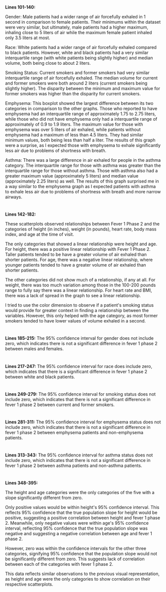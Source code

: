 **Lines 101-140:**

Gender:
Male patients had a wider range of air forcefully exhaled in 1 second in comparison to female patients. Their minimums within the dataset were very similar, but ultimately, male patients had a higher maximum, inhaling close to 5 liters of air while the maximum female patient inhaled only 3.5 liters at most.

Race:
White patients had a wider range of air forcefully exhaled compared to black patients. However, white and black patients had a very similar interquartile range (with white patients being slightly higher) and median volume, both being close to about 2 liters.

Smoking Status:
Current smokers and former smokers had very similar interquartile range of air forcefully exhaled. The median volume for current and former smokers were both around 2 liters (current smokers being slightly higher). The disparity between the minimum and maximum value for former smokers was higher than the disparity for current smokers.

Emphysema:
This boxplot showed the largest difference between its two categories in comparison to the other graphs. Those who reported to have emphysema had an interquartile range of approximately 1.75 to 2.75 liters, while those who did not have emphysema only had a interquartile range of approximately of 0.9 to 1.9 liters. The maximum value for those with emphysema was over 5 liters of air exhaled, while patients without emphysema had a maximum of less than 4.5 liters. They had similar minimum values, both being less than half a liter. The results of this graph were a surprise, as I expected those with emphysema to exhale significantly less air due to problems of shortness with breath.

Asthma:
There was a large difference in air exhaled for people in the asthma category. The interquartile range for those with asthma was greater than the interquartile range for those without asthma. Those with asthma also had a greater maximum value (approximately 5 liters) and median value (approximately 2.25 liters) as well. The results of this graph surprised me in a way similar to the emphysema graph as I expected patients with asthma to exhale less air due to problems of shortness with breath and more narrow airways.

# 

**Lines 142-182:**

These scatterplots observed relationships between Fever 1 Phase 2 and the categories of height (in inches), weight (in pounds), heart rate, body mass index, and age at the time of visit.

The only categories that showed a linear relationship were height and age. For height, there was a positive linear relationship with Fever 1 Phase 2. Taller patients tended to be have a greater volume of air exhaled than shorter patients. For age, there was a negative linear relationship, where younger patients tended to have a greater volume of air exhaled than shorter patients.

The other categories did not show much of a relationship, if any at all. For weight, there was too much variation among those in the 100-200 pounds range to fully say there was a linear relationship. For heart rate and BMI, there was a lack of spread in the graph to see a linear relationship.

I tried to use the color dimension to observe if a patient's smoking status would provide for greater context in finding a relationship between the variables. However, this only helped with the age category, as most former smokers tended to have lower values of volume exhaled in a second.

# 

**Lines 185-215:**
The 95% confidence interval for gender does not include zero, which indicates there is not a significant difference in fever 1 phase 2 between males and females.
# 

**Lines 217-247:**
The 95% confidence interval for race does include zero, which indicates that there is a significant difference in fever 1 phase 2 between white and black patients.
# 

**Lines 249-279:**
The 95% confidence interval for smoking status does not include zero, which indicates that there is not a significant difference in fever 1 phase 2 between current and former smokers.
# 

**Lines 281-311:**
The 95% confidence interval for emphysema status does not include zero, which indicates that there is not a significant difference in fever 1 phase 2 between emphysema patients and non-emphysema patients.
# 

**Lines 313-343:**
The 95% confidence interval for asthma status does not include zero, which indicates that there is not a significant difference in fever 1 phase 2 between asthma patients and non-asthma patients.
# 
**Lines 348-395:**

The height and age categories were the only categories of the five with a slope significantly different from zero.

Only positive values would be within height's 95% confidence interval. This reflects 95% confidence that the true population slope for height would be positive, suggesting a positive correlation between height and fever 1 phase 2. Meanwhile, only negative values were within age's 95% confidence interval, reflecting 95% confidence that the true population slope was negative and suggesting a negative correlation between age and fever 1 phase 2.

However, zero was within the confidence intervals for the other three categories, signifying 95% confidence that the population slope would not be significantly different from zero. This suggests lack of correlation between each of the categories with fever 1 phase 2.

This data reflects similar observations to the previous visual representation, as height and age were the only categories to show correlation on their respective scatterplots.
